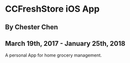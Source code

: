 # CCFreshStore iOS App

## By Chester Chen

## March 19th, 2017 - January 25th, 2018

A personal App for home grocery management.
